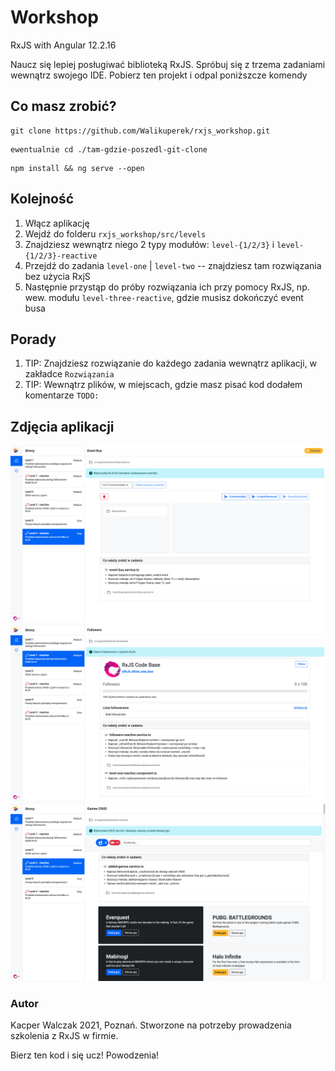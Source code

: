 # Workshop
RxJS with Angular 12.2.16

Naucz się lepiej posługiwać biblioteką RxJS. Spróbuj się z trzema zadaniami wewnątrz swojego IDE.
Pobierz ten projekt i odpal poniższcze komendy

## Co masz zrobić?

```
git clone https://github.com/Walikuperek/rxjs_workshop.git
```

```
ewentualnie cd ./tam-gdzie-poszedl-git-clone
```

```
npm install && ng serve --open
```

## Kolejność
1. Włącz aplikację
2. Wejdź do folderu `rxjs_workshop/src/levels`
3. Znajdziesz wewnątrz niego 2 typy modułów: `level-{1/2/3}` i `level-{1/2/3}-reactive`
4. Przejdź do zadania `level-one` | `level-two` -- znajdziesz tam rozwiązania bez użycia RxjS
5. Następnie przystąp do próby rozwiązania ich przy pomocy RxJS, np. wew. modułu `level-three-reactive`, gdzie musisz dokończyć event busa

## Porady
1. TIP: Znajdziesz rozwiązanie do każdego zadania wewnątrz aplikacji, w zakładce `Rozwiązania`
2. TIP: Wewnątrz plików, w miejscach, gdzie masz pisać kod dodałem komentarze `TODO:`

## Zdjęcia aplikacji
![Zadanie 3](/src/assets/img/zadanie_event-bus_3.png)
![Zadanie 1](/src/assets/img/zadanie_1_reactive.png)
![Zadanie 2](/src/assets/img/zadanie_2_reactive.png)

### Autor
Kacper Walczak 2021, Poznań.
Stworzone na potrzeby prowadzenia szkolenia z RxJS w firmie.

Bierz ten kod i się ucz! Powodzenia!
